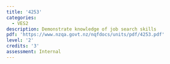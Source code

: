 ```yaml
---
title: '4253'
categories:
  - VES2
description: Demonstrate knowledge of job search skills
pdf: 'https://www.nzqa.govt.nz/nqfdocs/units/pdf/4253.pdf'
level: '2'
credits: '3'
assessment: Internal
---
```


